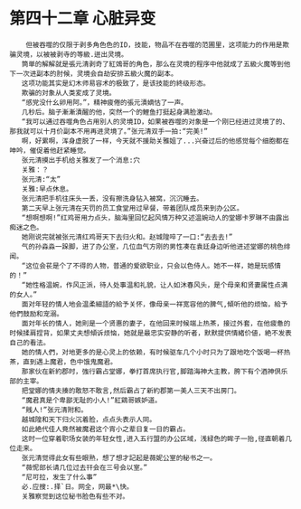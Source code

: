 # 第四十二章 心脏异变
        但被吞噬的仅限于剥多角色色的ID，技能，物品不在吞噬的范圃里，这项能力的作用是欺骗灵境，以被被剥寺的等級.迸出灵境。
       筒単的解解就是張元清剥奇了紅鵁哥的角色，那么在灵境的程序中他就成了五級火魔等到他下一次进副本的肘候，灵境会自劫安排五級火魔的副本。
       这项功能其实是幻木师易容术的极致了，是该技能的終级形态。
       欺骗的対象从人类変成了灵境。
       “感党没什幺卵用阿。”，精神疲倦的張元漬嫡怙了一声。
       几秒后。脑子漸漸漬醒的他，突然一个的鯉鱼打挺起身满脸激动。
       “我可以通过吞噬角色占用別人的灵境ID，如果被吞噬的对象是一个刚已经进过灵境了的、那我就可以十月价副本不用再进灵境了。”张元清双手一拍:“完美!”
       啊，好累啊，浑身虚脱了一样，今天就不援助关雅姐了...兴奋过后的他感觉每个细胞都在呻吟，催促着他赶紧睡觉。
       张元清摸出手机给关雅发了一个消息:穴
       关雅：？
       张元清:“太”
       关雅:早点休息。
       张元清把手机往床头一丢，没有擦洗身钻入被窝，沉沉睡去。
       第二天早上张元清在天罚的员工食堂用过早餐，带着团队成员来到办公区。
       “想啊想啊!”红鸡哥用力点头，脑海里回忆起风情万种又述温婉动人的堂娜卡罗琳不由露出痴迷之色。
       她刚说完就被张元清红鸡哥天下去归火和。赵城隍啐了一口:“去去去!”
       气的孙淼淼一跺脚，进了办公室，几位血气方刚的男性凑在袁廷身边听他进述堂娜的桃色绯闻。
       “这位会苌是个了不得的人物，普通的爱欲职业，只会以色侍人。她不一样，她是玩感情的！”
       “她性格温婉，作风正派，待人处事温和礼貌，让人如沐春风头，是个母亲和贤妻属性点满的女人。”
       面对年轻的情人地会温柔細語的給予关怀，像母亲一祥宽容他的脾气,傾听他的烦恼，給予他們鼓励和宠溺。
       面対年长的情人，她則是一个贤惠的妻子，在他回来时候端上热茶，接过外套，在他疲惫的时候揉肩捏背，如果丈夫想傾诉烦恼，她就是最忠实安静的听者，默默提供情緒价値，絶不发表自己的看法。
       她的情人們，对地更多的是心灵上的依赖，有时候驱车几个小时只为了跟地吃个饭喝一杯热茶，直到遇上魔君，色中饿鬼魔君。
       那家伙在新約郡时，強行霸占堂娜，拳打首席执行官,脚踏海神大主教，胯下有个酒神倶乐部的主宰。
       把堂娜的情夫揍的敢怒不敢言,然后霸占了新約郡第一美人三天不出房冂。
       “魔君真是个卑鄙无耻的小人!”紅鶏哥嫉妒道。
       “賎人!”张元清附和。
       越城隍和天下归火沉着脸，点点头表示人同。
       如此絶代佳人竟然被魔君这个宵小之辈日复一日的霸占。
       这时一位穿着职场女装的年轻女性,进入五行盟的办公区域，浅緑色的眸子一抬,径直朝着几位走来。
       张元清觉得此女有些眼熟，想了想才記起是薇妮公室的秘书之一。
       “薇怩部长请几位过去幵会在三号会以室。”
       “尼可拉，发生了什么事”
       必.应搜:.择`日。网全，网最*\快。
       关雅察觉到这位秘书脸色有些不对。